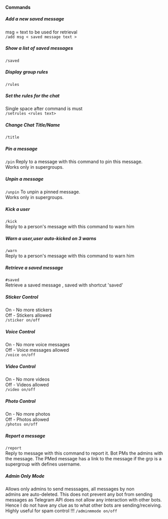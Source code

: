 #### Commands

##### Add a new saved message
msg = text to be used for retrieval  
`/add msg < saved message text >`  

##### Show a list of saved messages
`/saved`  


##### Display group rules
`/rules`  


##### Set the rules for the chat
Single space after command is must  
`/setrules <rules text>`


##### Change Chat Title/Name
`/title`  


##### Pin a message
`/pin` 
Reply to a message with this command to pin this message.  
Works only in supergroups. 


##### Unpin a message
`/unpin` 
To unpin a pinned message.  
Works only in supergroups.


##### Kick a user  
`/kick`  
Reply to a person's message with this command to warn him


##### Warn a user,user auto-kicked on 3 warns
`/warn`  
Reply to a person's message with this command to warn him


##### Retrieve a saved message  
`#saved`  
Retrieve a saved message , saved with shortcut 'saved'


##### Sticker Control
On - No more stickers  
Off - Stickers allowed  
`/sticker on/off`


##### Voice Control
On - No more voice messages  
Off - Voice messages allowed  
`/voice on/off`


##### Video Control
On - No more videos  
Off - Videos allowed  
`/video on/off`


##### Photo Control
On - No more photos  
Off - Photos allowed  
`/photos on/off`


##### Report a message
`/report`  
Reply to message with this command to report it.
Bot PMs the admins with the message.
The PMed message has a link to the message if the grp is
a supergroup with defines username.


##### Admin Only Mode
Allows only admins to send messsages, all messages by non  
admins are auto-deleted.
This does not prevent any bot from sending messages as 
Telegram API does not allow any interaction with other bots. Hence
I do not have any clue as to what other bots are sending/receiving.
Highly useful for spam control !!!
`/adminmmode on/off`
